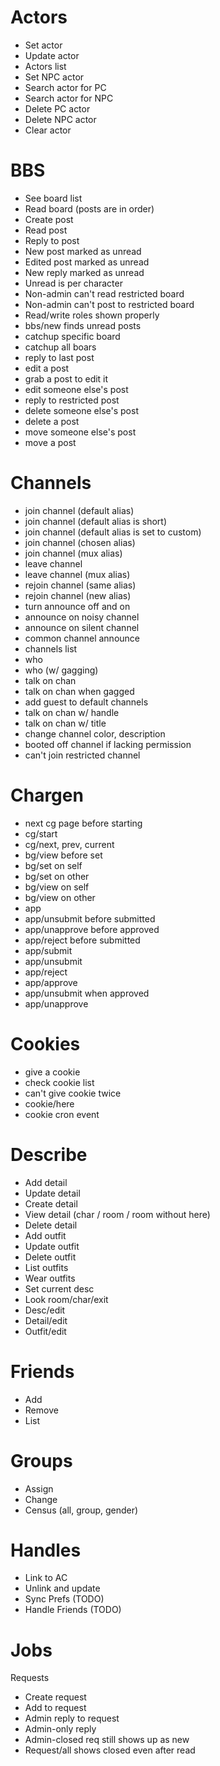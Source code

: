 Actors
====
* Set actor
* Update actor
* Actors list
* Set NPC actor
* Search actor for PC
* Search actor for NPC
* Delete PC actor
* Delete NPC actor
* Clear actor

BBS
====
* See board list
* Read board (posts are in order)
* Create post
* Read post
* Reply to post
* New post marked as unread
* Edited post marked as unread
* New reply marked as unread
* Unread is per character
* Non-admin can't read restricted board
* Non-admin can't post to restricted board
* Read/write roles shown properly
* bbs/new finds unread posts
* catchup specific board
* catchup all boars
* reply to last post
* edit a post
* grab a post to edit it
* edit someone else's post
* reply to restricted post
* delete someone else's post
* delete a post
* move someone else's post
* move a post

Channels
====
* join channel (default alias)
* join channel (default alias is short)
* join channel (default alias is set to custom)
* join channel (chosen alias)
* join channel (mux alias)
* leave channel
* leave channel (mux alias)
* rejoin channel (same alias)
* rejoin channel (new alias)
* turn announce off and on
* announce on noisy channel
* announce on silent channel
* common channel announce
* channels list
* who
* who (w/ gagging)
* talk on chan
* talk on chan when gagged
* add guest to default channels
* talk on chan w/ handle
* talk on chan w/ title
* change channel color, description
* booted off channel if lacking permission
* can't join restricted channel

Chargen
====
* next cg page before starting
* cg/start
* cg/next, prev, current
* bg/view before set
* bg/set on self
* bg/set on other
* bg/view on self
* bg/view on other
* app
* app/unsubmit before submitted
* app/unapprove before approved
* app/reject before submitted
* app/submit
* app/unsubmit
* app/reject
* app/approve
* app/unsubmit when approved
* app/unapprove

Cookies
====
* give a cookie
* check cookie list
* can't give cookie twice
* cookie/here
* cookie cron event

Describe
====
* Add detail
* Update detail
* Create detail
* View detail (char / room / room without here)
* Delete detail
* Add outfit
* Update outfit
* Delete outfit
* List outfits
* Wear outfits
* Set current desc
* Look room/char/exit
* Desc/edit
* Detail/edit
* Outfit/edit

Friends
====
* Add 
* Remove
* List

Groups
====
* Assign
* Change
* Census (all, group, gender)

Handles
====
* Link to AC
* Unlink and update
* Sync Prefs  (TODO)
* Handle Friends  (TODO)

Jobs
====

Requests

* Create request
* Add to request
* Admin reply to request
* Admin-only reply
* Admin-closed req still shows up as new
* Request/all shows closed even after read


